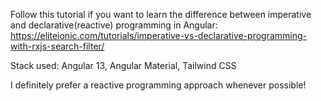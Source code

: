 Follow this tutorial if you want to learn the difference between imperative and declarative(reactive) programming in Angular:
https://eliteionic.com/tutorials/imperative-vs-declarative-programming-with-rxjs-search-filter/

Stack used: Angular 13, Angular Material, Tailwind CSS

I definitely prefer a reactive programming approach whenever possible!
